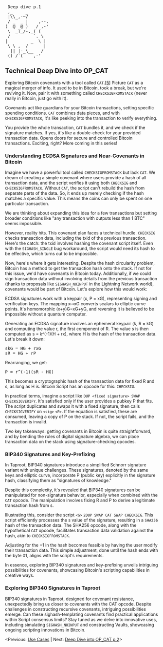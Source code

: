 <pre> Deep dive p.1
 ,_     _
 |\\_,-~/
 / _  _ |    ,--.
(  @  @ )   / ,-'
 \  _T_/-._( (
 /         `. \
|         _  \ |
 \ \ ,  /      |
  || |-_\__   /
 ((_/`(____,-'        
</pre>

## Technical Deep Dive into OP_CAT

Exploring Bitcoin covenants with a tool called `CAT`.[[5](https://www.wpsoftware.net/andrew/blog/cat-and-schnorr-tricks-i.html)] Picture `CAT` as a magical merger of info. It used to be in Bitcoin, took a break, but we're reviving it. Now, pair it with something called `CHECKSIGFROMSTACK` (never really in Bitcoin, just go with it).

Covenants act like guardians for your Bitcoin transactions, setting specific spending conditions. `CAT` combines data pieces, and with `CHECKSIGFROMSTACK`, it's like peeking into the transaction to verify everything.

You provide the whole transaction, `CAT` bundles it, and we check if the signature matches. If yes, it's like a double-check for your provided transaction data. Opens doors for secure and controlled Bitcoin transactions. Exciting, right? More coming in this series!

### **Understanding ECDSA Signatures and Near-Covenants in Bitcoin**

Imagine we have a powerful tool called `CHECKSIGFROMSTACK` but lack `CAT`. We dream of creating a simple covenant where users provide a hash of all transaction data, and the script verifies it using both `CHECKSIG` and `CHECKSIGFROMSTACK`. Without `CAT`, the script can't rebuild the hash from separate parts of the data. So, it ends up merely checking if the hash matches a specific value. This means the coins can only be spent on one particular transaction.

We are thinking about expanding this idea for a few transactions but setting broader conditions like "any transaction with outputs less than 1 BTC" seems impossible.

However, reality hits. This covenant plan faces a technical hurdle. `CHECKSIG` checks transaction data, including the txid of the previous transaction. Here's the catch: the txid involves hashing the covenant script itself. Even with the `SIGHASH_SINGLE` bug workaround, the script would need its hash to be effective, which turns out to be impossible.

Now, here's where it gets interesting. Despite the hash circularity problem, Bitcoin has a method to get the transaction hash onto the stack. If not for this issue, we'd have covenants in Bitcoin today. Additionally, if we could sign transaction data without involving details from the previous transaction (thanks to proposals like `SIGHASH_NOINPUT` in the Lightning Network world), covenants would be part of Bitcoin. Let's explore how this would work:

ECDSA signatures work with a keypair (x, P = xG), representing signing and verification keys. The mapping x↦xG converts scalars to elliptic curve points. It's homomorphic (x+y)G=xG+yG, and reversing it is believed to be impossible without a quantum computer.

Generating an ECDSA signature involves an ephemeral keypair (k, R = kG) and computing the value r, the first component of R. The value s is then computed as s = k^(-1)(H + rx), where H is the hash of the transaction data. Let's break it down:
<pre>
skG = HG + rxG
sR = HG + rP
</pre>
Rearranging, we get:
<pre>
P = r^(-1)(sR - HG)
</pre>
This becomes a cryptographic hash of the transaction data for fixed R and s, as long as H is. Bitcoin Script has an opcode for this: `CHECKSIG`.

In practical terms, imagine a script like `DUP <fixed signature> SWAP CHECKSIGVERIFY`. It's satisfied only if the user provides a pubkey P that fits. The script duplicates and swaps it with a fixed signature, then calls `CHECKSIGVERIFY` on `<sig>` `<P>`. If the equation is satisfied, these are consumed, leaving a copy of P on the stack. If not, the script fails, and the transaction is invalid.

Two key takeaways: getting covenants in Bitcoin is quite straightforward, and by bending the rules of digital signature algebra, we can place transaction data on the stack using signature-checking opcodes.

### **BIP340 Signatures and Key-Prefixing**

In Taproot, BIP340 signatures introduce a simplified Schnorr signature variant with unique challenges. These signatures, denoted by the same keys and elliptic curve, incorporate P (public key) explicitly in the signature hash, classifying them as "signatures of knowledge."

Despite this complexity, it's revealed that BIP340 signatures can be manipulated for non-signature behavior, especially when combined with the `CAT` opcode. The manipulation involves fixing R and P to derive a legitimate transaction hash from s.

Illustrating this, consider the script `<G>` `2DUP SWAP CAT SWAP CHECKSIG`. This script efficiently processes the s value of the signature, resulting in a `SHA256` hash of the transaction data. The SHA256 opcode, along with the hypothetical `CAT` opcode, facilitates transaction data validation against the hash, akin to `CHECKSIGFROMSTACK`.

Adjusting for the +1 in the hash becomes feasible by having the user modify their transaction data. This simple adjustment, done until the hash ends with the byte 01, aligns with the script's requirements.

In essence, exploring BIP340 signatures and key-prefixing unveils intriguing possibilities for covenants, showcasing Bitcoin's scripting capabilities in creative ways.

### **Exploring BIP340 Signatures in Taproot**

BIP340 signatures in Taproot, designed for covenant resistance, unexpectedly bring us closer to covenants with the CAT opcode. Despite challenges in constructing recursive covenants, intriguing possibilities emerge. Can these sighash-templating covenants find practical applications within Script consensus limits? Stay tuned as we delve into innovative uses, including simulating `SIGHASH_NOINPUT` and constructing Vaults, showcasing ongoing scripting innovations in Bitcoin.

<Previous: [Use Cases](https://github.com/kukuruza7/AliveCats/blob/main/06.%20Use%20Cases.md) | Next: [Deep Dive into OP_CAT p.2](https://github.com/kukuruza7/AliveCats/blob/main/08.%20Deep%20Dive%20into%20OP_CAT%20p.2.md)>
